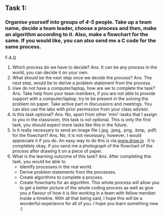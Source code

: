 ## **Task 1**:
### Organise yourself into groups of _4-5_ people. Take up a team name, decide a team leader, choose a process and then, make an algorithm according to it. Also, make a flowchart for the same. If you would like, you can also send me a C code for the same process.
F.A.Q
1. Which process do we have to decide? 
	Ans. It can be any process in the world, you can decide it on your own.
2. What should be the next step once we decide the process?
	 Ans. The next step, would be to derive a problem statement from the process.
3. I/we do not have a computer/laptop, how are we to complete the task? 
	Ans. Take help from your team members, if you are not able to provide support with a computer/laptop, try to be present in the solving the problem on paper. Take active part in discussions and meetings. You can also use the labs with prior permission from your class advisor.
4. Is this task optional? 
	Ans. No, apart from other 'mini'-tasks that I assign to you in the classroom, this task is not optional. This is only the first task, you should expect more tasks like this in the future.
5. Is it really necessary to send an image file (.jpg, .jpeg, .png, .bmp, .pdf) for the flowchart? 
	Ans. No, it is not necessary, however, I would appreciate it if you do. An easy way to do this is via www.draw.io . It is completely okay, if you send me a photograph of the flowchart of the process after drawing it on a piece of paper.
6. What is the learning outcome of this task?
	Ans. After completing this task, you would be able to 
	-	Identify processes in the real world.
	-	Derive problem statements from the processes.
	-	Create algorithms to complete a process.
	-	Create flowcharts for an algorithm.
	This whole process will allow you to get a better picture of the whole coding process as well as give you a flavour of how it is like 
	working in a team with fellow member inside a timeline.
With all that being said, I hope this will be a wonderful experience for all of you. I hope you learn something new :)

